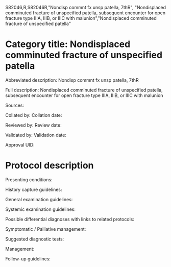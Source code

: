 S82046,R,S82046R,"Nondisp commnt fx unsp patella, 7thR", "Nondisplaced comminuted fracture of unspecified patella, subsequent encounter for open fracture type IIIA, IIIB, or IIIC with malunion","Nondisplaced comminuted fracture of unspecified patella"
# Category title: Nondisplaced comminuted fracture of unspecified patella

Abbreviated description: Nondisp commnt fx unsp patella, 7thR

Full description: Nondisplaced comminuted fracture of unspecified patella, subsequent encounter for open fracture type IIIA, IIIB, or IIIC with malunion

Sources:

Collated by:
Collation date:

Reviewed by:
Review date:

Validated by:
Validation date:

Approval UID:

# Protocol description

Presenting conditions:

History capture guidelines:

General examination guidelines:

Systemic examination guidelines:

Possible differential diagnoses with links to related protocols:

Symptomatic / Palliative management:

Suggested diagnostic tests:

Management:

Follow-up guidelines:
